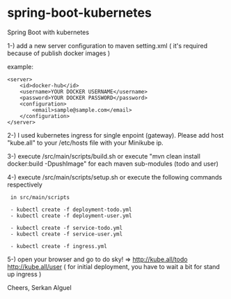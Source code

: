 # spring-boot-kubernetes
Spring Boot with kubernetes


1-) add a new server configuration to maven setting.xml ( it's required because of publish docker images )

example: 

```
<server>
	<id>docker-hub</id>
	<username>YOUR DOCKER USERNAME</username>
	<password>YOUR DOCKER PASSWORD</password>
	<configuration>
		<email>sample@sample.com</email>
	</configuration>
</server>
```



2-) I used kubernetes ingress for single enpoint (gateway). Please add host "kube.all" to your /etc/hosts file with your Minikube ip.

3-) execute /src/main/scripts/build.sh or execute "mvn clean install docker:build -DpushImage" for each maven sub-modules (todo and user) 

4-)  execute /src/main/scripts/setup.sh or execute the following commands respectively

     in src/main/scripts

     - kubectl create -f deployment-todo.yml
     - kubectl create -f deployment-user.yml
     
     - kubectl create -f service-todo.yml
     - kubectl create -f service-user.yml
     
     - kubectl create -f ingress.yml
     
     
 5-) open your browser and go to do sky! => http://kube.all/todo  http://kube.all/user ( for initial deployment, you have to wait a bit for stand up ingress )
 
 
 Cheers,
 Serkan Alguel
